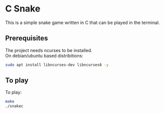 # C Snake

This is a simple snake game written in C that can be played in the terminal.

## Prerequisites
The project needs ncurses to be installed.  
On debian/ubuntu based distribitions:

```bash
sudo apt install libncurses-dev libncurses6 -y
```

## To play

To play:
```bash
make
./snakec
```
